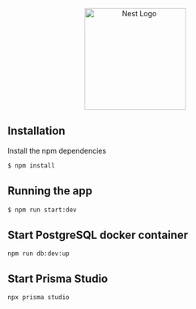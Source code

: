 <p align="center">
  <a href="http://nestjs.com/" target="blank"><img src="https://nestjs.com/img/logo-small.svg" width="200" alt="Nest Logo" /></a>
</p>


## Installation
Install the npm dependencies
```bash
$ npm install
```

## Running the app

```bash
$ npm run start:dev
```

## Start PostgreSQL docker container
```
npm run db:dev:up
```

## Start Prisma Studio
```
npx prisma studio
```